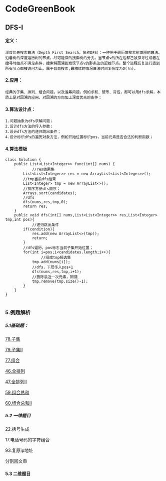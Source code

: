 # CodeGreenBook

## DFS-I

#### 定义：

```
深度优先搜索算法（Depth First Search，简称DFS）：一种用于遍历或搜索树或图的算法。 沿着树的深度遍历树的节点，尽可能深的搜索树的分支。当节点v的所在边都己被探寻过或者在搜寻时结点不满足条件，搜索将回溯到发现节点v的那条边的起始节点。整个进程反复进行直到所有节点都被访问为止。属于盲目搜索,最糟糕的情况算法时间复杂度为O(!n)。
```

#### 2.应用：

```
经典的子集、排列、组合问题，以及运筹问题，例如求和、硬币、背包，都可以用dfs求解，本质上是对回溯的应用，对回溯的方向加上深度优先的条件；
```

#### 3.算法设计点：

```
1.问题抽象为dfs求解问题；
2.设计dfs方法的传入参数；
3.设计dfs方法的递归跳出条件；
4.设计标识dfs的遍历对象方法，例如开始位置标识pos，当前元素是否合法的判断函数；
```

#### 4.算法模板

```
class Solution {
    public List<List<Integer>> func(int[] nums) {
    		//res结果集
        List<List<Integer>> res = new ArrayList<List<Integer>>();
        //tmp当前dfs结果
        List<Integer> tmp = new ArrayList<>();
        //排序方便dfs顺序；
        Arrays.sort(candidates);
        //dfs
        dfs(nums,res,tmp,0);
        return res;
    }
    public void dfs(int[] nums,List<List<Integer>> res,List<Integer> tmp,int pos){
    		//递归跳出条件
        if(condition){
            res.add(new ArrayList<>(tmp));
            return;
        }
        //dfs遍历，pos标志当前子集开始位置；
        for(int i=pos;i<candidates.length;i++){
        		//组成tmp候选集
            tmp.add(nums[i]);
            //dfs，下层传入pos+1
            dfs(nums,res,tmp,i+1);
            //删除最近一次元素，回溯
            tmp.remove(tmp.size()-1);
        }
    }
}


```

### 5.例题解析


##### 5.1基础题：

[78.子集](https://github.com/sky-noodle/CodeGreenBook/blob/master/leetcode/leetcode78_%E5%AD%90%E9%9B%86.md)

[79.子集II](https://github.com/sky-noodle/CodeGreenBook/blob/master/leetcode/leetcode79_%E5%AD%90%E9%9B%86II.md)

[77.组合](https://github.com/sky-noodle/CodeGreenBook/blob/master/leetcode/leetcode77_%E7%BB%84%E5%90%88.md)

[46.全排列](https://github.com/sky-noodle/CodeGreenBook/blob/master/leetcode/leetcode46_%E5%85%A8%E6%8E%92%E5%88%97.md)

[47.全排列II](https://github.com/sky-noodle/CodeGreenBook/blob/master/leetcode/leetcode47_%E5%85%A8%E6%8E%92%E5%88%97II.md)

[59.组合总和](https://github.com/sky-noodle/CodeGreenBook/blob/master/leetcode/leetcode59_%E7%BB%84%E5%90%88%E6%80%BB%E5%92%8C.md)

[60.组合总和II](https://github.com/sky-noodle/CodeGreenBook/blob/master/leetcode/leetcode60_%E7%BB%84%E5%90%88%E6%80%BB%E5%92%8CII.md)

##### 5.2 一维题目

22.括号生成

17.电话号码的字符组合

93.复原ip地址

分割回文串

#### 5.3 二维题目

